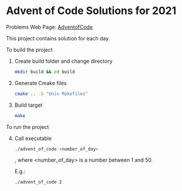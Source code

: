 # Advent of Code Solutions for 2021

Problems Web Page: [AdventofCode](https://adventofcode.com/2021)

This project contains solution for each day. 

To build the project 

1. Create build folder and change directory

    ```bash
    mkdir build && cd build
    ```
2. Generate Cmake files

    ```bash
    cmake .. -G "Unix Makefiles"
    ```
3. Build target

    ```bash
    make
    ```

To run the project

4. Call executable 

    ```bash
    ./advent_of_code <number_of_day>
    ```
    , where <number_of_day> is a number between 1 and 50.

    E.g.:

    ```bash
    ./advent_of_code 2
    ```
